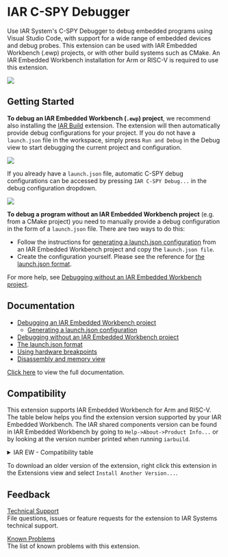 # IAR C-SPY Debugger

Use IAR System's C-SPY Debugger to debug embedded programs using Visual Studio Code, with support for a wide range of embedded devices and debug probes. This extension can be used with IAR Embedded Workbench (.ewp) projects, or with other build systems such as CMake. An IAR Embedded Workbench installation for Arm or RISC-V is required to use this extension.

![](../md-images/debug-session.png)

## Getting Started
**To debug an IAR Embedded Workbench (`.ewp`) project**, we recommend also installing the [IAR Build](http://link.to/marketplace/for/the/extension) extension.
The extension will then automatically provide debug configurations for your project.
If you do not have a `launch.json` file in the workspace,
simply press `Run and Debug` in the Debug view to start debugging the current project and configuration.

![](../md-images/start-session2.gif)

If you already have a `launch.json` file, automatic C-SPY debug configurations can be accessed by pressing `IAR C-SPY Debug...` in
the debug configuration dropdown.

![](../md-images/debug-dropdown.png)


**To debug a program without an IAR Embedded Workbench project** (e.g. from a CMake project) you need to manually provide a debug
configuration in the form of a `launch.json` file.
There are two ways to do this:
* Follow the instructions for [generating a launch.json configuration]() from an IAR Embedded Workbench project and copy the `launch.json file`.
* Create the configuration yourself. Please see the reference for [the launch.json format]().

For more help, see [Debugging without an IAR Embedded Workbench project]().

## Documentation
* [Debugging an IAR Embedded Workbench project]()
	* [Generating a launch.json configuration]()
* [Debugging without an IAR Embedded Workbench project]()
* [The launch.json format]()
* [Using hardware breakpoints]()
* [Disassembly and memory view]()

[Click here]() to view the full documentation.

## Compatibility
This extension supports IAR Embedded Workbench for Arm and RISC-V.
The table below helps you find the extension version supported by your IAR Embedded Workbench.
The IAR shared components version can be found in IAR Embedded Workbench by going to `Help->About->Product Info...`
or by looking at the version number printed when running `iarbuild`.

<details><summary>IAR EW - Compatibility table</summary>

| IAR shared components version  | Compatible extension version | Download link
|--------------|-----------|---------
| 9.20 | >1.1 (current)  | Download from marketplace
| 8.0 - 9.10.1      | 1.0 | [iar-dbg-1.0.vsix]()
| < 8.0     | Unsupported | -

</details>

To download an older version of the extension, right click this extension in the Extensions view and select `Install Another Version...`.

## Feedback
[Technical Support](https://www.iar.com/knowledge/support/)\
File questions, issues or feature requests for the extension to IAR Systems technical support.

[Known Problems]()\
The list of known problems with this extension.

<!-- ## Contributions
Contributions are always welcome. Or did we decide to have a read-only repository? -->
